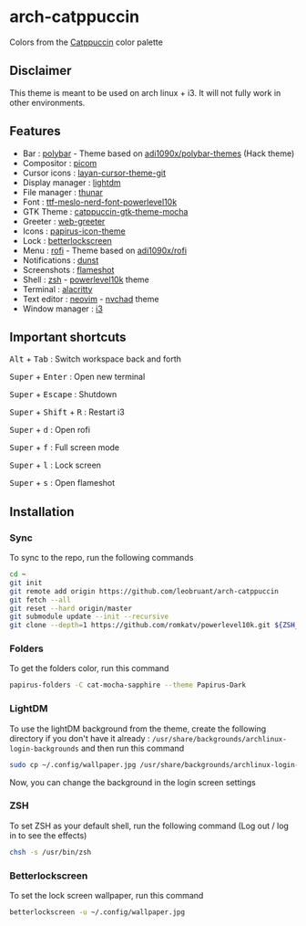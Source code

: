 # arch-catppuccin

Colors from the [Catppuccin](https://github.com/catppuccin/catppuccin) color palette

## Disclaimer

This theme is meant to be used on arch linux + i3.
It will not fully work in other environments.

## Features

- Bar : [polybar](https://polybar.github.io/) - Theme based on [adi1090x/polybar-themes](https://github.com/adi1090x/polybar-themes) (Hack theme)
- Compositor : [picom](https://github.com/yshui/picom)
- Cursor icons : [layan-cursor-theme-git](https://github.com/vinceliuice/Layan-cursors)
- Display manager : [lightdm](https://github.com/canonical/lightdm)
- File manager : [thunar](https://gitlab.xfce.org/xfce/thunar)
- Font : [ttf-meslo-nerd-font-powerlevel10k](https://github.com/romkatv/powerlevel10k-media)
- GTK Theme : [catppuccin-gtk-theme-mocha](https://github.com/catppuccin/gtk)
- Greeter : [web-greeter](https://jezerm.github.io/web-greeter-page/)
- Icons : [papirus-icon-theme](https://github.com/PapirusDevelopmentTeam/papirus-icon-theme)
- Lock : [betterlockscreen](https://github.com/betterlockscreen/betterlockscreen)
- Menu : [rofi](https://github.com/davatorium/rofi/) - Theme based on [adi1090x/rofi](https://github.com/adi1090x/rofi)
- Notifications : [dunst](https://dunst-project.org/)
- Screenshots : [flameshot](https://flameshot.org/)
- Shell : [zsh](https://www.zsh.org/) - [powerlevel10k](https://github.com/romkatv/powerlevel10k) theme
- Terminal : [alacritty](https://alacritty.org/)
- Text editor : [neovim](https://neovim.io/) - [nvchad](https://nvchad.com/) theme
- Window manager : [i3](https://github.com/Airblader/i3)

## Important shortcuts

<kbd>Alt</kbd> + <kbd>Tab</kbd> : Switch workspace back and forth

<kbd>Super</kbd> + <kbd>Enter</kbd> : Open new terminal

<kbd>Super</kbd> + <kbd>Escape</kbd> : Shutdown

<kbd>Super</kbd> + <kbd>Shift</kbd> + <kbd>R</kbd> : Restart i3

<kbd>Super</kbd> + <kbd>d</kbd> : Open rofi

<kbd>Super</kbd> + <kbd>f</kbd> : Full screen mode

<kbd>Super</kbd> + <kbd>l</kbd> : Lock screen

<kbd>Super</kbd> + <kbd>s</kbd> : Open flameshot

## Installation

### Sync

To sync to the repo, run the following commands

```bash
cd ~
git init
git remote add origin https://github.com/leobruant/arch-catppuccin
git fetch --all
git reset --hard origin/master
git submodule update --init --recursive
git clone --depth=1 https://github.com/romkatv/powerlevel10k.git ${ZSH_CUSTOM:-$HOME/.oh-my-zsh/custom}/themes/powerlevel10k
```

### Folders

To get the folders color, run this command

```bash
papirus-folders -C cat-mocha-sapphire --theme Papirus-Dark
```

### LightDM

To use the lightDM background from the theme, create the following directory if you don't have it already : `/usr/share/backgrounds/archlinux-login-backgrounds` and then run this command

```bash
sudo cp ~/.config/wallpaper.jpg /usr/share/backgrounds/archlinux-login-backgrounds/wallpaper.jpg
```

Now, you can change the background in the login screen settings

### ZSH

To set ZSH as your default shell, run the following command (Log out / log in to see the effects)

```bash
chsh -s /usr/bin/zsh
```

### Betterlockscreen

To set the lock screen wallpaper, run this command

```bash
betterlockscreen -u ~/.config/wallpaper.jpg
```
